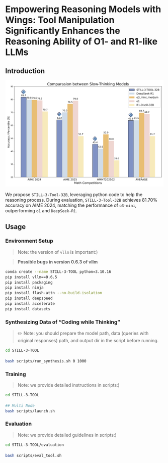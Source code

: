 # Empowering Reasoning Models with Wings: Tool Manipulation Significantly Enhances the Reasoning Ability of O1- and R1-like LLMs

## Introduction

<p align="center">
  <img src="../figures/STILL-3-TOOL-32B.png" width="666"/>
</p>

We propose `STILL-3-Tool-32B`, leveraging python code to help the reasoning process. During evaluation, `STILL-3-Tool-32B` achieves 81.70% accuracy on AIME 2024, matching the performance of `o3-mini`, outperforming `o1` and `DeepSeek-R1`.

## Usage

### Environment Setup
> Note: the version of `vllm` is important:)

> **Possible bugs in version 0.6.3 of vllm**

```bash
conda create --name STILL-3-TOOL python=3.10.16
pip install vllm==0.6.5
pip install packaging
pip install ninja
pip install flash-attn --no-build-isolation
pip install deepspeed
pip install accelerate
pip install datasets
```

### Synthesizing Data of “Coding while Thinking”
> ✏️ Note: you should prepare the model path, data (queries with original responses) path, and output dir in the script before running. 

```bash
cd STILL-3-TOOL

bash scripts/run_synthesis.sh 0 1000
```


### Training
> Note: we provide detailed instructions in scripts:)

```bash
cd STILL-3-TOOL

## Multi Node
bash scripts/launch.sh

```

### Evaluation
> Note: we provide detailed guidelines in scripts:)

```bash
cd STILL-3-TOOL/evaluation

bash scripts/eval_tool.sh

```

